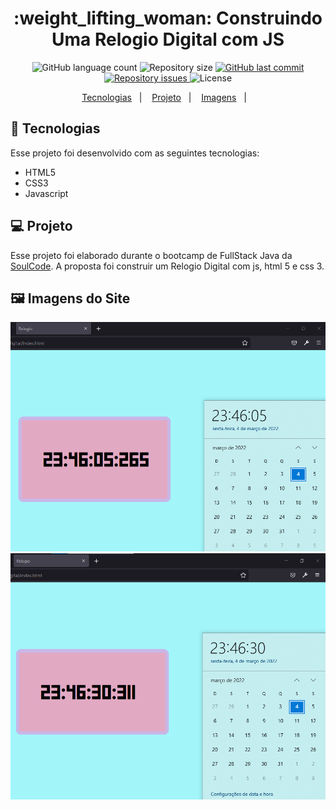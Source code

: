 <h1 align="center">
    :weight_lifting_woman: Construindo Uma Relogio Digital com JS
</h1>
<p align="center">
  <img alt="GitHub language count" src="https://img.shields.io/github/languages/count/giovaner10/Relogio_Digital_JavaScript">

  <img alt="Repository size" src="https://img.shields.io/github/repo-size/giovaner10/Relogio_Digital_JavaScript">

  <a href="https://github.com/alvaroaxsmith/projeto-1-soulcode/main">
    <img alt="GitHub last commit" src="https://img.shields.io/github/last-commit/giovaner10/Relogio_Digital_JavaScript">
  </a>

  <a href="https://github.com/alvaroaxsmith/projeto-1-soulcode/issues">
    <img alt="Repository issues" src="https://img.shields.io/github/issues/giovaner10/Relogio_Digital_JavaScript">
  </a>

  <img alt="License" src="https://img.shields.io/badge/license-MIT-brightgreen">
</p>
<p align="center">
  <a href="#ancora1">Tecnologias</a>&nbsp;&nbsp;&nbsp;|&nbsp;&nbsp;&nbsp;
  <a href="#ancora2">Projeto</a>&nbsp;&nbsp;&nbsp;|&nbsp;&nbsp;&nbsp;
  <a href="#ancora3">Imagens</a>&nbsp;&nbsp;&nbsp;|&nbsp;&nbsp;&nbsp;
</p>

<a id="ancora1"></a>
## :rocket: Tecnologias 

Esse projeto foi desenvolvido com as seguintes tecnologias:
- HTML5
- CSS3
- Javascript

<a id="ancora2"></a>
## 💻 Projeto
Esse projeto foi elaborado durante o bootcamp de FullStack Java da [SoulCode](https://soulcodeacademy.org/index.html). A proposta foi construir um Relogio Digital com js, html 5 e css 3.

<a id="ancora3"></a>
## :framed_picture: Imagens do Site


 ![foto1](https://github.com/giovaner10/Relogio_Digital_JavaScript/blob/main/img/Captura%20de%20tela%202022-03-04%20234820.png)   
 ![foto](https://github.com/giovaner10/Relogio_Digital_JavaScript/blob/main/img/Captura%20de%20tela%202022-03-04%20234836.png) 

